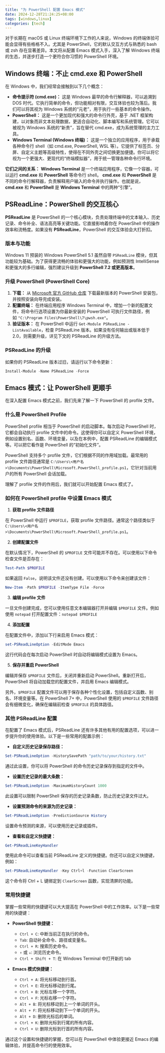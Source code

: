 ```yaml
---
title: "为 PowerShell 配置 Emacs 模式"
date: 2024-12-28T21:24:25+08:00
tags: [windows,linux]
categories: [tech]
---
```

对于长期在 macOS 或 Linux 终端环境下工作的人来说，Windows 的终端体验可能会显得有些格格不入。尤其是 PowerShell，它的默认交互方式与熟悉的 bash 或 zsh 存在显著差异。本文将从配置 Emacs 模式入手，深入了解 Windows 终端的生态，并逐步打造一个更符合你习惯的 PowerShell 环境。

## Windows 终端：不止 cmd.exe 和 PowerShell

在 Windows 中，我们经常会接触到以下几个概念：

- **命令提示符 (cmd.exe)：** 这是 Windows 最早的命令行解释器，可以追溯到 DOS 时代。它执行简单的命令，但功能相对有限，交互体验也较为落后。我们可以将其视为 Windows 系统的“元老”，用于执行一些基本的命令操作。
- **PowerShell：** 这是一个更加现代和强大的命令行外壳，基于 .NET 框架构建，以对象而非文本处理数据，更适合自动化、脚本编写和系统管理。它可以被视为 Windows 系统的“新贵”，旨在替代 cmd.exe，成为系统管理的主力工具。
- **Windows Terminal (Windows 终端)：** 这是一个独立的应用程序，用于承载各种命令行 shell（如 cmd.exe, PowerShell, WSL 等）。它提供了标签页、分屏、自定义主题等高级特性，使得在不同外壳之间切换更加便捷。你可以将它视为一个更强大、更现代的“终端模拟器”，用于统一管理各种命令行环境。

**它们之间的关系：** **Windows Terminal** 是一个终端应用程序，它像一个容器，可以运行 **cmd.exe** 和 **PowerShell** 等命令行 shell。 **cmd.exe** 和 **PowerShell** 是不同的命令行解释器，负责解释用户输入的命令并执行操作。也就是说，**cmd.exe** 和 **PowerShell** 是 **Windows Terminal** 中的两种“引擎”。

## PSReadLine：PowerShell 的交互核心

**PSReadLine** 是 PowerShell 的一个核心模块，负责处理终端中的文本输入、历史记录、命令补全、语法高亮等关键功能。它直接影响着你在 PowerShell 中的操作效率和流畅度。如果没有 **PSReadLine**，PowerShell 的交互体验会大打折扣。

### 版本与功能

Windows 11 预装的 Windows PowerShell 5.1 虽然自带 `PSReadLine` 模块，但其功能较为基础。为了获得更流畅的体验和更强大的功能，例如预测性 IntelliSense 和更强大的多行编辑，强烈建议升级到 **PowerShell 7.2 或更高版本**。

### 升级 PowerShell (PowerShell Core)

1. **下载：** 从 [Microsoft 官方 GitHub 仓库](https://github.com/PowerShell/PowerShell/releases) 下载最新版本的 PowerShell 安装包，并按照安装向导完成安装。
2. **配置终端：** 在终端应用程序 Windows Terminal 中，增加一个新的配置文件，将命令行选项设置为你最新安装的 PowerShell 可执行文件路径，例如 `"C:\Program Files\PowerShell\7\pwsh.exe"`。
3. **验证版本：** 在 PowerShell 中运行 `Get-Module PSReadLine -ListAvailable`，检查 PSReadLine 版本。如果没有任何输出或版本低于 2.0，则需要升级，详见下文的 PSReadLine 的升级方法。

### PSReadLine 的升级

如果你的 PSReadLine 版本过旧，请运行以下命令更新：

```powershell
Install-Module -Name PSReadLine -Force
```

## Emacs 模式：让 PowerShell 更顺手

在深入配置 Emacs 模式之前，我们先来了解一下 PowerShell 的 profile 文件。

### 什么是 PowerShell Profile

PowerShell profile 相当于 PowerShell 的启动脚本。每次启动 PowerShell 时，它都会自动执行 profile 文件中的命令。这使得你可以自定义 PowerShell 环境，例如设置别名、函数、环境变量，以及在本例中，配置 PSReadLine 的编辑模式等。可以把它看作是 PowerShell 的“初始化文件”。

PowerShell 支持多个 profile 文件，它们根据不同的作用域加载。最常用的 profile 文件路径通常是 `C:\Users\<用户名>\Documents\PowerShell\Microsoft.PowerShell_profile.ps1`，它针对当前用户的所有 PowerShell 会话加载。

理解了 profile 文件的作用后，我们就可以开始配置 Emacs 模式了。

### 如何在 PowerShell profile 中设置 Emacs 模式

1. **获取 profile 文件路径** 

在 PowerShell 中运行 `$PROFILE`，获取 profile 文件路径。通常这个路径类似于`C:\Users\<用户名>\Documents\PowerShell\Microsoft.PowerShell_profile.ps1`。

2. **创建配置文件**

在默认情况下，PowerShell 的 `$PROFILE` 文件可能并不存在。可以使用以下命令检查文件是否存在：

```powershell
Test-Path $PROFILE
```

如果返回 `False`，说明该文件还没有创建。可以使用以下命令来创建该文件：

```powershell
New-Item -Path $PROFILE -ItemType File -Force
```

3. **编辑 profile 文件** 

一旦文件创建完成，您可以使用任意文本编辑器打开并编辑 `$PROFILE` 文件。例如使用 `notepad` 打开配置文件：`notepad $PROFILE`

4. **添加配置**

在配置文件中，添加以下行来启用 Emacs 模式：

```powershell
set-PSReadLineOption -EditMode Emacs
```

这行代码会在每次启动 PowerShell 时自动将编辑模式设置为 Emacs。

5. **保存并重启 PowerShell**

编辑并保存 `$PROFILE` 文件后，关闭并重新启动 PowerShell。重新打开后，PowerShell 将自动加载您的配置文件，并启用 Emacs 编辑模式。

另外，`$PROFILE` 配置文件可以用于保存各种个性化设置，包括自定义函数、别名、环境变量等。在 PowerShell 7+ 中，PowerShell 使用的 `$PROFILE` 文件路径会有细微变化，确保在编辑前检查 `$PROFILE` 的具体路径。

### 其他 PSReadLine 配置

在配置了 Emacs 模式后，PSReadLine 还有许多其他有用的配置选项，可以进一步提升你的使用体验。以下是一些常用的配置示例：

- **自定义历史记录保存路径：**
    
```powershell
Set-PSReadLineOption -HistorySavePath "path/to/your/history.txt"
```
    
通过此设置，你可以将 PowerShell 的命令历史记录保存到指定的文件中。
    
- **设置历史记录的最大条数：**
    
```POWERSHELL
Set-PSReadLineOption -MaximumHistoryCount 1000
```
    
此设置可以限制 PowerShell 保存的历史记录条数，防止历史记录文件过大。
    
- **设置预测命令的来源为历史记录：**

```powershell
Set-PSReadLineOption -PredictionSource History
```

设置命令预测的来源，可以使用历史记录或插件。
    
- **查看和自定义快捷键：**

```powershell
Get-PSReadLineKeyHandler
```
    
使用此命令可以查看当前 PSReadLine 定义的快捷键。你还可以自定义快捷键，例如：

```powershell
Set-PSReadLineKeyHandler -Key Ctrl+l -Function ClearScreen
```

这个命令将 Ctrl + L 键绑定到 `ClearScreen` 函数，实现清屏的功能。

### 常用快捷键

掌握一些常用的快捷键可以大大提高在 PowerShell 中的工作效率。以下是一些常用的快捷键：

- **PowerShell 快捷键：**
    - `Ctrl + C`: 中断当前正在执行的命令。
    - `Tab`: 自动补全命令、路径或变量名。
    - `Ctrl + R`: 搜索历史命令。
    - `↑` 或 `↓`: 浏览历史命令。
    - `Ctrl + Shift + T`: 在 Windows Terminal 中打开新的 tab

- **Emacs 模式快捷键：**
    - `Ctrl + A`: 将光标移动到行首。
    - `Ctrl + E`: 将光标移动到行尾。
    - `Ctrl + B`: 光标左移一个字符。
    - `Ctrl + F`: 光标右移一个字符。
    - `Alt + B`: 将光标移动到上一个单词的开头。
    - `Alt + F`: 将光标移动到下一个单词的开头。
    -  `Alt + D`: 删除光标后的单词。
    - `Ctrl + K`: 删除光标到行尾的所有内容。
    - `Ctrl + U`: 删除光标到行首的所有内容。

通过这个设置和快捷键的掌握，您可以在 PowerShell 中体验更接近 Emacs 的编辑体验，并提高命令行的使用效率。

